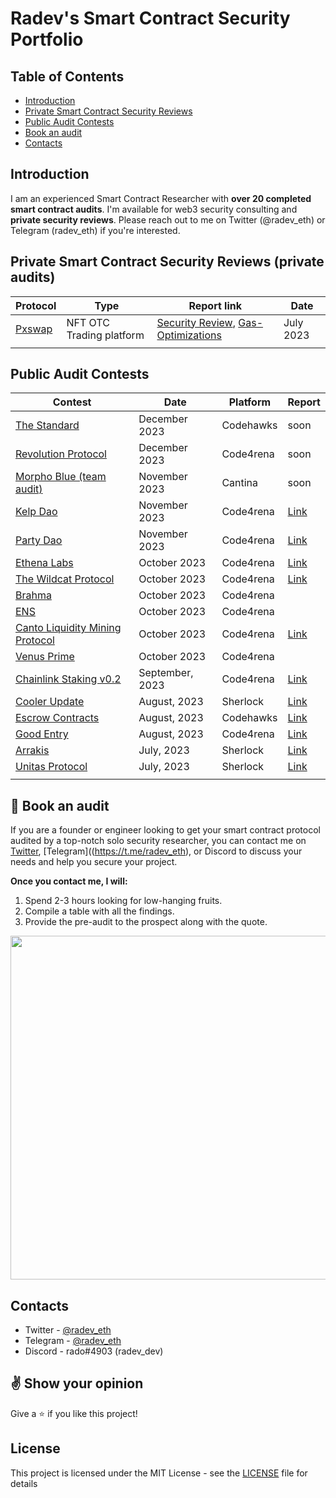 # Radev's Smart Contract Security Portfolio

## Table of Contents
 - [Introduction](#introduction)
 - [Private Smart Contract Security Reviews](#private-smart-contract-security-reviews-private-audits)
 - [Public Audit Contests](#public-audit-contests)
 - [Book an audit](#book-an-audit)
 - [Contacts](#contacts)

## Introduction
I am an experienced Smart Contract Researcher with **over 20 completed smart contract audits**. I'm available for web3 security consulting and **private security reviews**. Please reach out to me on Twitter (@radev_eth) or Telegram (radev_eth) if you're interested.

## Private Smart Contract Security Reviews (private audits)

| Protocol                                    | Type                                                                            | Report link                                                                                            | Date      |
| ------------------------------------------- | ------------------------------------------------------------------------------- | ------------------------------------------------------------------------------------------------------ | --------- |
| [Pxswap](https://www.pxswap.xyz/)           | NFT OTC Trading platform                                                        |  [Security Review](https://github.com/radeveth/web3-security-portfolio/blob/main/private-audits/pxwap/pxswap-security-review.md), [Gas-Optimizations](https://github.com/radeveth/web3-security-portfolio/blob/main/private-audits/pxwap/pxswap-gas-optimizations-report.md)  | July 2023 |
|                                             |                                                                                 |                                                                                                        |           |

## Public Audit Contests

| Contest                                                                                                       | Date             | Platform  | Report                                                             |
| ------------------------------------------------------------------------------------------------------------- | ---------------- | --------- | ------------------------------------------------------------------------------------------------------------------------------ |
| [The Standard](https://www.codehawks.com/contests/clql6lvyu0001mnje1xpqcuvl)                                  | December 2023    | Codehawks | soon                                                                                                                           |
| [Revolution Protocol](https://code4rena.com/audits/2023-12-revolution-protocol#top)                           | December 2023    | Code4rena | soon                                                                                                                           |
| [Morpho Blue (team audit)]()                                                                                  | November 2023    | Cantina   | soon                                                                                                                           |
| [Kelp Dao](https://code4rena.com/audits/2023-11-kelp-dao-rseth#top)                                           | November 2023    | Code4rena | [Link](https://github.com/radeveth/web3-security-portfolio/blob/main/contest-audits/kelp-dao-report.md)                        |
| [Party Dao](https://code4rena.com/audits/2023-10-party-protocol#top)                                          | November 2023    | Code4rena | [Link](https://github.com/radeveth/web3-security-portfolio/blob/main/contest-audits/party-dao-report.md)                       |
| [Ethena Labs](https://code4rena.com/audits/2023-10-ethena-labs#top)                                           | October 2023     | Code4rena | [Link](https://github.com/radeveth/web3-security-portfolio/blob/main/contest-audits/ethena-labs-report.md)                     |
| [The Wildcat Protocol](https://code4rena.com/audits/2023-10-the-wildcat-protocol#top)                         | October 2023     | Code4rena | [Link](https://github.com/radeveth/web3-security-portfolio/blob/main/contest-audits/the-wildcat-protocol-report.md)            |
| [Brahma](https://code4rena.com/audits/2023-10-brahma#top)                                                     | October 2023     | Code4rena |                                                                                                                                |
| [ENS](https://code4rena.com/audits/2023-10-ens#top)                                                           | October 2023     | Code4rena |                                                                                                                                |
| [Canto Liquidity Mining Protocol](https://code4rena.com/audits/2023-10-canto-liquidity-mining-protocol#top)   | October 2023     | Code4rena | [Link](https://github.com/radeveth/web3-security-portfolio/blob/main/contest-audits/canto-liquidity-mining-protocol-report.md) |
| [Venus Prime](https://code4rena.com/audits/2023-09-venus-prime#top)                                           | October 2023     | Code4rena |                                                                                                                                |
| [Chainlink Staking v0.2](https://code4rena.com/audits/2023-08-chainlink-staking-v02#top)                      | September, 2023  | Code4rena | [Link](https://github.com/radeveth/web3-security-portfolio/blob/main/contest-audits/chainlink-staking-v2-report.md)            |           
| [Cooler Update](https://audits.sherlock.xyz/contests/107)                                                     | August, 2023     | Sherlock  | [Link](https://github.com/radeveth/web3-security-portfolio/blob/main/contest-audits/cooler-update-report.md)                   |
| [Escrow Contracts](https://www.codehawks.com/contests/cljyfxlc40003jq082s0wemya)                              | August, 2023     | Codehawks | [Link](https://github.com/radeveth/web3-security-portfolio/blob/main/contest-audits/escrow-contracts-report.md)                |
| [Good Entry](https://code4rena.com/audits/2023-08-good-entry#top)                                             | August, 2023     | Code4rena | [Link](https://github.com/radeveth/web3-security-portfolio/blob/main/contest-audits/good-entry-report.md)                      |
| [Arrakis](https://audits.sherlock.xyz/contests/86)                                                            | July, 2023       | Sherlock  | [Link](https://github.com/radeveth/web3-security-portfolio/blob/main/contest-audits/arrakis-report.md)                         |
| [Unitas Protocol](https://audits.sherlock.xyz/contests/73)                                                    | July, 2023       | Sherlock  | [Link](https://github.com/radeveth/web3-security-portfolio/blob/main/contest-audits/unitas-protocol-report.md)                 |
|                                                                                                               |                  |           |                                                                                                                                |


## :hammer: Book an audit
If you are a founder or engineer looking to get your smart contract protocol audited by a top-notch solo security researcher, you can contact me on [Twitter](https://twitter.com/radev_eth), [Telegram]((https://t.me/radev_eth), or Discord to discuss your needs and help you secure your project.

**Once you contact me, I will:**
1. Spend 2-3 hours looking for low-hanging fruits.
2. Compile a table with all the findings.
3. Provide the pre-audit to the prospect along with the quote.

<img src="https://github.com/radeveth/private-audits/assets/88380154/e276ddc1-1121-4ff4-9931-ac593d9e0012" width="550"/>


## Contacts

- Twitter - [@radev_eth](https://twitter.com/radev_eth)
- Telegram - [@radev_eth](https://t.me/radev_eth)
- Discord - rado#4903 (radev_dev)


## :v: Show your opinion
Give a :star: if you like this project!


## License
This project is licensed under the MIT License - see the [LICENSE](LICENSE) file for details
